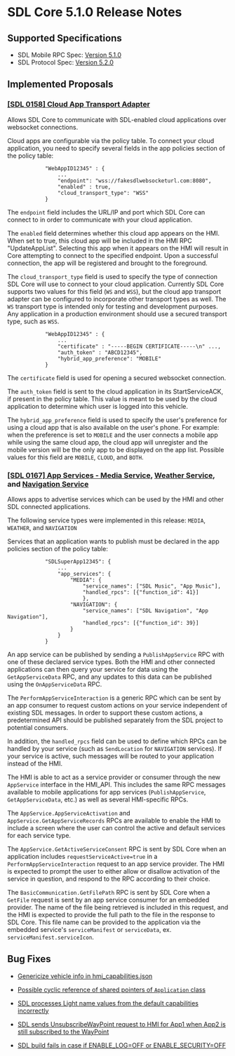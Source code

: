 # SDL Core 5.1.0 Release Notes

## Supported Specifications
- SDL Mobile RPC Spec: [Version 5.1.0](https://github.com/smartdevicelink/rpc_spec/releases/tag/5.1.0)
- SDL Protocol Spec: [Version 5.2.0](https://github.com/smartdevicelink/protocol_spec/releases/tag/5.2.0)

## Implemented Proposals

### [[SDL 0158] Cloud App Transport Adapter](https://github.com/smartdevicelink/sdl_core/issues/2215)

Allows SDL Core to communicate with SDL-enabled cloud applications over websocket connections.

Cloud apps are configurable via the policy table. To connect your cloud application, you need to specify several fields in the app policies section of the policy table:
```
            "WebAppID12345" : {
                ...
                "endpoint": "wss://fakesdlwebsocketurl.com:8080",
                "enabled" : true,
                "cloud_transport_type": "WSS"
            }
```
The `endpoint` field includes the URL/IP and port which SDL Core can connect to in order to communicate with your cloud application.

The `enabled` field determines whether this cloud app appears on the HMI. When set to true, this cloud app will be included in the HMI RPC "UpdateAppList". Selecting this app when it appears on the HMI will result in Core attempting to connect to the specified endpoint. Upon a successful connection, the app will be registered and brought to the foreground.

The `cloud_transport_type` field is used to specify the type of connection SDL Core will use to connect to your cloud application. Currently SDL Core supports two values for this field (`WS` and `WSS`), but the cloud app transport adapter can be configured to incorporate other transport types as well. The `WS` transport type is intended only for testing and development purposes. Any application in a production environment should use a secured transport type, such as `WSS`.

```
            "WebAppID12345" : {
                ...
                "certificate" : "-----BEGIN CERTIFICATE-----\n" ...,
                "auth_token" : "ABCD12345",
                "hybrid_app_preference": "MOBILE"
            }
```

The `certificate` field is used for opening a secured websocket connection. 

The `auth_token` field is sent to the cloud application in its StartServiceACK, if present in the policy table. This value is meant to be used by the cloud application to determine which user is logged into this vehicle.

The `hybrid_app_preference` field is used to specify the user's preference for using a cloud app that is also available on the user's phone. For example: when the preference is set to `MOBILE` and the user connects a mobile app while using the same cloud app, the cloud app will unregister and the mobile version will be the only app to be displayed on the app list. Possible values for this field are `MOBILE`, `CLOUD`, and `BOTH`.

### [[SDL 0167] App Services - Media Service](https://github.com/smartdevicelink/sdl_core/issues/2806), [Weather Service](https://github.com/smartdevicelink/sdl_core/issues/2805), and [Navigation Service](https://github.com/smartdevicelink/sdl_core/issues/2814)

Allows apps to advertise services which can be used by the HMI and other SDL connected applications.

The following service types were implemented in this release: `MEDIA`, `WEATHER`, and `NAVIGATION`

Services that an application wants to publish must be declared in the app policies section of the policy table:
```
            "SDLSuperApp12345": {
                ...
                "app_services": {
                    "MEDIA": {
                        "service_names": ["SDL Music", "App Music"],
                        "handled_rpcs": [{"function_id": 41}]
                        },
                    "NAVIGATION": {
                        "service_names": ["SDL Navigation", "App Navigation"],
                        "handled_rpcs": [{"function_id": 39}]                    
                    }
                }
            }
```

An app service can be published by sending a `PublishAppService` RPC with one of these declared service types. Both the HMI and other connected applications can then query your service for data using the `GetAppServiceData` RPC, and any updates to this data can be published using the `OnAppServiceData` RPC. 

The `PerformAppServiceInteraction` is a generic RPC which can be sent by an app consumer to request custom actions on your service independent of existing SDL messages. In order to support these custom actions, a predetermined API should be published separately from the SDL project to potential consumers.

In addition, the `handled_rpcs` field can be used to define which RPCs can be handled by your service (such as `SendLocation` for `NAVIGATION` services). If your service is active, such messages will be routed to your application instead of the HMI.

The HMI is able to act as a service provider or consumer through the new `AppService` interface in the HMI_API. This includes the same RPC messages available to mobile applications for app services (`PublishAppService`, `GetAppServiceData`, etc.) as well as several HMI-specific RPCs.

The `AppService.AppServiceActivation` and `AppService.GetAppServiceRecords` RPCs are available to enable the HMI to include a screen where the user can control the active and default services for each service type.

The `AppService.GetActiveServiceConsent` RPC is sent by SDL Core when an application includes `requestServiceActive=true` in a `PerformAppServiceInteraction` request to an app service provider. The HMI is expected to prompt the user to either allow or disallow activation of the service in question, and respond to the RPC according to their choice.

The `BasicCommunication.GetFilePath` RPC is sent by SDL Core when a `GetFile` request is sent by an app service consumer for an embedded provider. The name of the file being retrieved is included in this request, and the HMI is expected to provide the full path to the file in the response to SDL Core. This file name can be provided to the application via the embedded service's `serviceManifest` or `serviceData`, ex. `serviceManifest.serviceIcon`.

## Bug Fixes

- [Genericize vehicle info in hmi_capabilities.json](https://github.com/smartdevicelink/sdl_core/pull/2794)

- [Possible cyclic reference of shared pointers of `Application` class](https://github.com/smartdevicelink/sdl_core/issues/2143)

- [SDL processes Light name values from the default capabilities incorrectly](https://github.com/smartdevicelink/sdl_core/issues/2683)

- [SDL sends UnsubscribeWayPoint request to HMI for App1 when App2 is still subscribed to the WayPoint](https://github.com/smartdevicelink/sdl_core/issues/2862)

- [SDL build fails in case if ENABLE_LOG=OFF or ENABLE_SECURITY=OFF](https://github.com/smartdevicelink/sdl_core/issues/2860)
